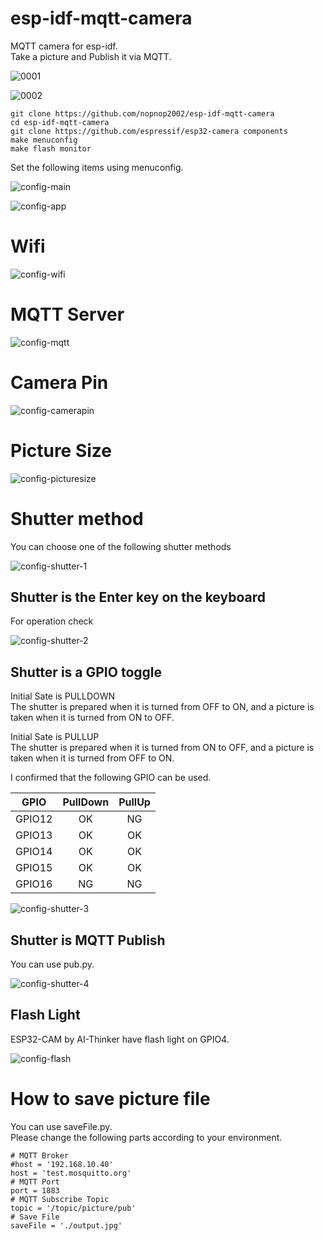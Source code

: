 # esp-idf-mqtt-camera
MQTT camera for esp-idf.   
Take a picture and Publish it via MQTT.   

![0001](https://user-images.githubusercontent.com/6020549/66692500-ea089480-ecd9-11e9-9f3a-b843d60eca47.jpg)

![0002](https://user-images.githubusercontent.com/6020549/66692498-ea089480-ecd9-11e9-93fa-b011a5103140.jpg)

```
git clone https://github.com/nopnop2002/esp-idf-mqtt-camera
cd esp-idf-mqtt-camera
git clone https://github.com/espressif/esp32-camera components
make menuconfig
make flash monitor
```

Set the following items using menuconfig.

![config-main](https://user-images.githubusercontent.com/6020549/66692052-c17e9b80-ecd5-11e9-8316-075350ceb2e9.jpg)

![config-app](https://user-images.githubusercontent.com/6020549/66692054-c5aab900-ecd5-11e9-9b1d-b1200e555df5.jpg)

# Wifi

![config-wifi](https://user-images.githubusercontent.com/6020549/66692062-e4a94b00-ecd5-11e9-9ea7-afb74cc347af.jpg)

# MQTT Server

![config-mqtt](https://user-images.githubusercontent.com/6020549/66692167-b5dfa480-ecd6-11e9-9b56-02e662f67d38.jpg)

# Camera Pin

![config-camerapin](https://user-images.githubusercontent.com/6020549/66692087-1d492480-ecd6-11e9-8b69-68191005a453.jpg)

# Picture Size

![config-picturesize](https://user-images.githubusercontent.com/6020549/66692095-26d28c80-ecd6-11e9-933e-ab0be911ecd2.jpg)

# Shutter method

You can choose one of the following shutter methods

![config-shutter-1](https://user-images.githubusercontent.com/6020549/66692107-381b9900-ecd6-11e9-8d73-1ee7423c5188.jpg)

## Shutter is the Enter key on the keyboard   
For operation check

![config-shutter-2](https://user-images.githubusercontent.com/6020549/66692119-4964a580-ecd6-11e9-9695-bfd3d61dc20a.jpg)

## Shutter is a GPIO toggle

Initial Sate is PULLDOWN   
The shutter is prepared when it is turned from OFF to ON, and a picture is taken when it is turned from ON to OFF.   

Initial Sate is PULLUP   
The shutter is prepared when it is turned from ON to OFF, and a picture is taken when it is turned from OFF to ON.   

I confirmed that the following GPIO can be used.   

|GPIO|PullDown|PullUp|
|:-:|:-:|:-:|
|GPIO12|OK|NG|
|GPIO13|OK|OK|
|GPIO14|OK|OK|
|GPIO15|OK|OK|
|GPIO16|NG|NG|

![config-shutter-3](https://user-images.githubusercontent.com/6020549/66692126-5b464880-ecd6-11e9-8823-e8a9a5fa1eed.jpg)

## Shutter is MQTT Publish   
You can use pub.py.   

![config-shutter-4](https://user-images.githubusercontent.com/6020549/66692137-6c8f5500-ecd6-11e9-90ef-b83981ea4809.jpg)

## Flash Light

ESP32-CAM by AI-Thinker have flash light on GPIO4.

![config-flash](https://user-images.githubusercontent.com/6020549/66263918-5ac13400-e836-11e9-9511-7db58aa147b1.jpg)

# How to save picture file
You can use saveFile.py.   
Please change the following parts according to your environment.   

```
# MQTT Broker
#host = '192.168.10.40'
host = 'test.mosquitto.org'
# MQTT Port
port = 1883
# MQTT Subscribe Topic
topic = '/topic/picture/pub'
# Save File
saveFile = './output.jpg'
```
